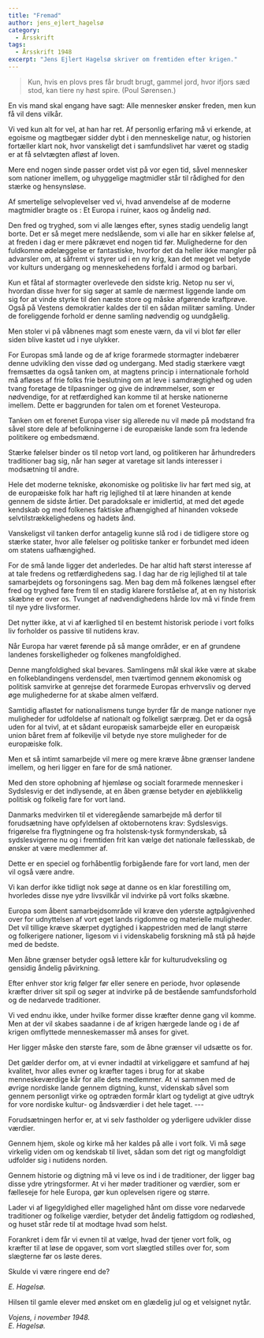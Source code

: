 ```yaml
---
title: "Fremad"
author: jens_ejlert_hagelsø
category:
  - Årsskrift
tags:
  - Årsskrift 1948
excerpt: "Jens Ejlert Hagelsø skriver om fremtiden efter krigen."
---
```


> Kun, hvis en plovs pres får brudt brugt, gammel jord, hvor ifjors sæd stod, kan tiere ny høst spire.
> (Poul Sørensen.)

En vis mand skal engang have sagt: Alle mennesker ønsker freden, men kun få vil dens vilkår.

Vi ved kun alt for vel, at han har ret. Af personlig erfaring må vi erkende, at egoisme og magtbegær sidder dybt i den menneskelige natur, og historien fortæller klart nok, hvor vanskeligt det i samfundslivet har været og stadig er at få selvtægten afløst af loven.

Mere end nogen sinde passer ordet vist på vor egen tid, såvel mennesker som nationer imellem, og uhyggelige magtmidler står til rådighed for den stærke og hensynsløse.

Af smertelige selvoplevelser ved vi, hvad anvendelse af de moderne magtmidler bragte os : Et Europa i ruiner, kaos og åndelig nød.

Den fred og tryghed, som vi alle længes efter, synes stadig uendelig langt borte. Det er så meget mere nedslående, som vi alle har en sikker følelse af, at freden i dag er mere påkrævet end nogen tid før. Mulighederne for den fuldkomne ødelæggelse er fantastiske, hvorfor det da heller ikke mangler på advarsler om, at såfremt vi styrer ud i en ny krig, kan det meget vel betyde vor kulturs undergang og menneskehedens forfald i armod og barbari.

Kun et fåtal af stormagter overlevede den sidste krig. Netop nu ser vi, hvordan disse hver for sig søger at samle de nærmest liggende lande om sig for at vinde styrke til den næste store og måske afgørende kraftprøve. Også på Vestens demokratier kaldes der til en sådan militær samling. Under de foreliggende forhold er denne samling nødvendig og uundgåelig.

Men stoler vi på våbnenes magt som eneste værn, da vil vi blot før eller siden blive kastet ud i nye ulykker.

For Europas små lande og de af krige forarmede stormagter indebærer denne udvikling den visse død og undergang. Med stadig stærkere vægt fremsættes da også tanken om, at magtens princip i internationale forhold må afløses af frie folks frie beslutning om at leve i samdrægtighed og uden tvang foretage de tilpasninger og give de indrømmelser, som er nødvendige, for at retfærdighed kan komme til at herske nationerne imellem. Dette er baggrunden for talen om et forenet Vesteuropa.

Tanken om et forenet Europa viser sig allerede nu vil møde på modstand fra såvel store dele af befolkningerne i de europæiske lande som fra ledende politikere og embedsmænd.

Stærke følelser binder os til netop vort land, og politikeren har århundreders traditioner bag sig, når han søger at varetage sit lands interesser i modsætning til andre.

Hele det moderne tekniske, økonomiske og politiske liv har ført med sig, at de europæiske folk har haft rig lejlighed til at lære hinanden at kende gennem de sidste årtier. Det paradoksale er imidlertid, at med det øgede kendskab og med folkenes faktiske afhængighed af hinanden voksede selvtilstrækkelighedens og hadets ånd.

Vanskeligst vil tanken derfor antagelig kunne slå rod i de tidligere store og stærke stater, hvor alle følelser og politiske tanker er forbundet med ideen om statens uafhængighed.

For de små lande ligger det anderledes. De har altid haft størst interesse af at tale fredens og retfærdighedens sag. I dag har de rig lejlighed til at tale samarbejdets og forsoningens sag. Men bag dem må folkenes længsel efter fred og tryghed føre frem til en stadig klarere forståelse af, at en ny historisk skæbne er over os. Tvunget af nødvendighedens hårde lov må vi finde frem til nye ydre livsformer.

Det nytter ikke, at vi af kærlighed til en bestemt historisk periode i vort folks liv forholder os passive til nutidens krav.

Når Europa har været førende på så mange områder, er en af grundene landenes forskelligheder og folkenes mangfoldighed.

Denne mangfoldighed skal bevares. Samlingens mål skal ikke være at skabe en folkeblandingens verdensdel, men tværtimod gennem økonomisk og politisk samvirke at genrejse det forarmede Europas erhvervsliv og derved øge mulighederne for at skabe almen velfærd.

Samtidig aflastet for nationalismens tunge byrder får de mange nationer nye muligheder for udfoldelse af nationalt og folkeligt særpræg. Det er da også uden for al tvivl, at et sådant europæisk samarbejde eller en europæisk union båret frem af folkevilje vil betyde nye store muligheder for de europæiske folk.

Men et så intimt samarbejde vil mere og mere kræve åbne grænser landene imellem, og heri ligger en fare for de små nationer.

Med den store ophobning af hjemløse og socialt forarmede mennesker i Sydslesvig er det indlysende, at en åben grænse betyder en øjeblikkelig politisk og folkelig fare for vort land.

Danmarks medvirken til et videregående samarbejde må derfor til forudsætning have opfyldelsen af oktobernotens krav: Sydslesvigs. frigørelse fra flygtningene og fra holstensk-tysk formynderskab, så sydslesvigerne nu og i fremtiden frit kan vælge det nationale fællesskab, de ønsker at være medlemmer af.

Dette er en speciel og forhåbentlig forbigående fare for vort land, men der vil også være andre.

Vi kan derfor ikke tidligt nok søge at danne os en klar forestilling om, hvorledes disse nye ydre livsvilkår vil indvirke på vort folks skæbne.

Europa som åbent samarbejdsområde vil kræve den yderste agtpågivenhed over for udnyttelsen af vort eget lands rigdomme og materielle muligheder. Det vil tillige kræve skærpet dygtighed i kappestriden med de langt større og folkerigere nationer, ligesom vi i videnskabelig forskning må stå på højde med de bedste.

Men åbne grænser betyder også lettere kår for kulturudveksling og gensidig åndelig påvirkning.

Efter enhver stor krig følger før eller senere en periode, hvor opløsende kræfter driver sit spil og søger at indvirke på de bestående samfundsforhold og de nedarvede traditioner.

Vi ved endnu ikke, under hvilke former disse kræfter denne gang vil komme. Men at der vil skabes saadanne i de af krigen hærgede lande og i de af krigen omflyttede menneskemasser må anses for givet.

Her ligger måske den største fare, som de åbne grænser vil udsætte os for.

Det gælder derfor om, at vi evner indadtil at virkeliggøre et samfund af høj kvalitet, hvor alles evner og kræfter tages i brug for at skabe menneskeværdige kår for alle dets medlemmer. At vi sammen med de øvrige nordiske lande gennem digtning, kunst, videnskab såvel som gennem personligt virke og optræden formår klart og tydeligt at give udtryk for vore nordiske kultur- og åndsværdier i det hele taget. ---

Forudsætningen herfor er, at vi selv fastholder og yderligere udvikler disse værdier.

Gennem hjem, skole og kirke må her kaldes på alle i vort folk. Vi må søge virkelig viden om og kendskab til livet, sådan som det rigt og mangfoldigt udfolder sig i nutidens norden.

Gennem historie og digtning må vi leve os ind i de traditioner, der ligger bag disse ydre ytringsformer. At vi her møder traditioner og værdier, som er fælleseje for hele Europa, gør kun oplevelsen rigere og større.

Lader vi af ligegyldighed eller magelighed hånt om disse vore nedarvede traditioner og folkelige værdier, betyder det åndelig fattigdom og rodløshed, og huset står rede til at modtage hvad som helst.

Forankret i dem får vi evnen til at vælge, hvad der tjener vort folk, og kræfter til at løse de opgaver, som vort slægtled stilles over for, som slægterne før os løste deres.

Skulde vi være ringere end de?

_E. Hagelsø._

Hilsen til gamle elever med ønsket om en glædelig jul og et velsignet nytår.

_Vojens, i november 1948._  
_E. Hagelsø._
